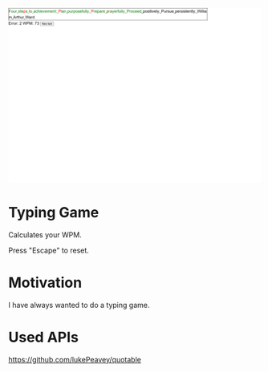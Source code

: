 ![alt text](https://github.com/DatTram/100-JSprojects/blob/main/8-project/typingGame/screenshots/typing.png.png)

# Typing Game

Calculates your WPM. 

Press "Escape" to reset.

# Motivation 

I have always wanted to do a typing game.

# Used APIs

https://github.com/lukePeavey/quotable

